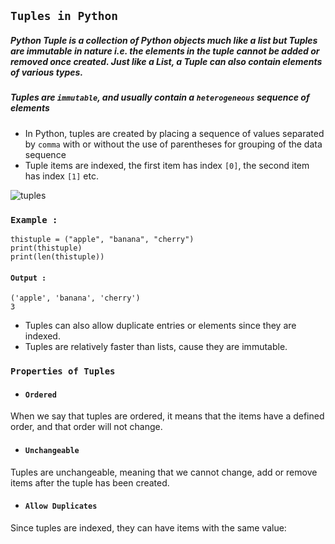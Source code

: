##  **`Tuples in Python`**

##### Python Tuple is a collection of Python objects much like a list but Tuples are immutable in nature i.e. the elements in the tuple cannot be added or removed once created. Just like a List, a Tuple can also contain elements of various types.

##### Tuples are `immutable`, and usually contain a `heterogeneous` sequence of elements
- In Python, tuples are created by placing a sequence of values separated by `comma` with or without the use of parentheses for grouping of the data sequence
- Tuple items are indexed, the first item has index `[0]`, the second item has index `[1]` etc.

![tuples](https://imgur.com/gkH3N4I.png)

### `Example : `

```
thistuple = ("apple", "banana", "cherry")
print(thistuple)
print(len(thistuple))
```

#### `Output : `

```
('apple', 'banana', 'cherry')
3
```

- Tuples can also allow duplicate entries or elements since they are indexed.
- Tuples are relatively faster than lists, cause they are immutable.

### `Properties of Tuples` 

- #### `Ordered`
When we say that tuples are ordered, it means that the items have a defined order, and that order will not change.

- #### `Unchangeable`
Tuples are unchangeable, meaning that we cannot change, add or remove items after the tuple has been created.

- #### `Allow Duplicates`
Since tuples are indexed, they can have items with the same value:

